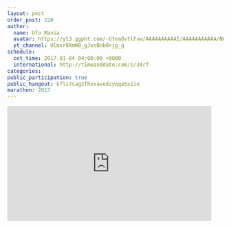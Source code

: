 ```yaml
---
layout: post
order_post: 220
author:
  name: Ufo Mania
  avatar: https://yt3.ggpht.com/-GfeaOvtlFvw/AAAAAAAAAAI/AAAAAAAAAAA/NCu7FLBAMDc/s88-c-k-no-mo-rj-c0xffffff/photo.jpg
  yt_channel: UCmsr8XmW8_gJosBnb8rjg_g
schedule:
  cet_time: 2017-01-04 04:00:00 +0000
  international: http://timeanddate.com/s/34rf
categories:
public_participation: true
public_hangout: kfli7sag2fhxxavodzyqqe5xiie
marathon: 2017
---
```

<iframe width="475" height="267" src="https://www.youtube.com/embed/VrWAj0UcGpc" frameborder="0" allowfullscreen></iframe>
